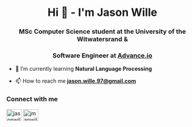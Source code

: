 <h1 align="center">Hi 👋 - I'm Jason Wille</h1>
<h3 align="center">MSc Computer Science student at the University of the Witwatersrand &</h3>
<h3 align="center">Software Engineer at <a href="https://www.epiuselabs.com/advance-io" target="blank">Advance.io</a></h3>

<!-- - 🔭 I’m currently working on **nothing** -->

- 🌱 I’m currently learning **Natural Language Processing**

- 📫 How to reach me **jason.wille.97@gmail.com**

<h3 align="left">Connect with me</h3>
<p align="left">
<a href="https://linkedin.com/in/jasonwille97" target="blank"><img align="center" src="https://cdn.jsdelivr.net/npm/simple-icons@3.0.1/icons/linkedin.svg" alt="jasonwille97" height="30" width="40" /></a>
<a href="https://instagram.com/jmanwillz" target="blank"><img align="center" src="https://cdn.jsdelivr.net/npm/simple-icons@3.0.1/icons/instagram.svg" alt="jmanwillz" height="30" width="40" /></a>
</p>
